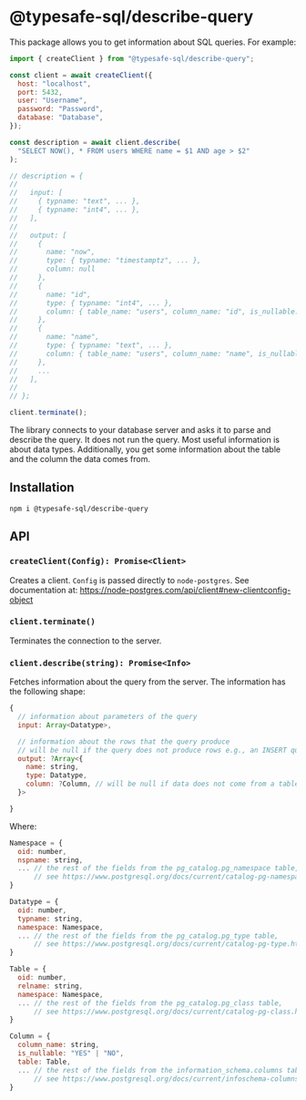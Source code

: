 # @typesafe-sql/describe-query

This package allows you to get information about SQL queries. For example:

```js
import { createClient } from "@typesafe-sql/describe-query";

const client = await createClient({
  host: "localhost",
  port: 5432,
  user: "Username",
  password: "Password",
  database: "Database",
});

const description = await client.describe(
  "SELECT NOW(), * FROM users WHERE name = $1 AND age > $2"
);

// description = {
//
//   input: [
//     { typname: "text", ... },
//     { typname: "int4", ... },
//   ],
//
//   output: [
//     {
//       name: "now",
//       type: { typname: "timestamptz", ... },
//       column: null
//     },
//     {
//       name: "id",
//       type: { typname: "int4", ... },
//       column: { table_name: "users", column_name: "id", is_nullable: "NO", ... }
//     },
//     {
//       name: "name",
//       type: { typname: "text", ... },
//       column: { table_name: "users", column_name: "name", is_nullable: "YES", ... }
//     },
//     ...
//   ],
//
// };

client.terminate();
```

The library connects to your database server and asks it to parse and describe the query.
It does not run the query.
Most useful information is about data types.
Additionally, you get some information about the table and the column the data comes from.

## Installation

```
npm i @typesafe-sql/describe-query
```

## API

### `createClient(Config): Promise<Client>`

Creates a client.
`Config` is passed directly to `node-postgres`.
See documentation at: https://node-postgres.com/api/client#new-clientconfig-object

### `client.terminate()`

Terminates the connection to the server.

### `client.describe(string): Promise<Info>`

Fetches information about the query from the server.
The information has the following shape:

```js
{
  // information about parameters of the query
  input: Array<Datatype>,

  // information about the rows that the query produce
  // will be null if the query does not produce rows e.g., an INSERT query
  output: ?Array<{
    name: string,
    type: Datatype,
    column: ?Column, // will be null if data does not come from a table e.g., SELECT NOW()
  }>

}
```

Where:

```js
Namespace = {
  oid: number,
  nspname: string,
  ... // the rest of the fields from the pg_catalog.pg_namespace table,
      // see https://www.postgresql.org/docs/current/catalog-pg-namespace.html
}

Datatype = {
  oid: number,
  typname: string,
  namespace: Namespace,
  ... // the rest of the fields from the pg_catalog.pg_type table,
      // see https://www.postgresql.org/docs/current/catalog-pg-type.html
}

Table = {
  oid: number,
  relname: string,
  namespace: Namespace,
  ... // the rest of the fields from the pg_catalog.pg_class table,
      // see https://www.postgresql.org/docs/current/catalog-pg-class.html
}

Column = {
  column_name: string,
  is_nullable: "YES" | "NO",
  table: Table,
  ... // the rest of the fields from the information_schema.columns table,
      // see https://www.postgresql.org/docs/current/infoschema-columns.html
}
```
